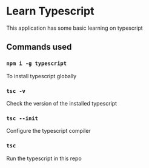# Learn Typescript

This application has some basic learning on typescript

## Commands used

### `npm i -g typescript`

To install typescript globally

### `tsc -v`

Check the version of the installed typescript

### `tsc --init`

Configure the typescript compiler

### `tsc`

Run the typescript in this repo
